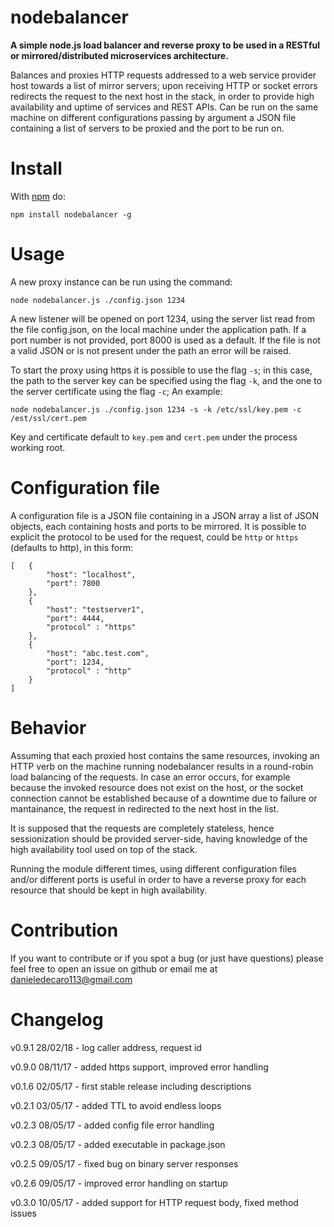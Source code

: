 nodebalancer
============

**A simple node.js load balancer and reverse proxy to be used in a RESTful or mirrored/distributed microservices architecture.**

Balances and proxies HTTP requests addressed to a web service provider host towards a list of mirror servers; upon receiving HTTP or socket errors redirects the request to the next host in the stack, in order to provide high availability and uptime of services and REST APIs.
Can be run on the same machine on different configurations passing by argument a JSON file containing a list of servers to be proxied and the port to be run on.

# Install
With [npm](https://www.npmjs.com/) do:

```
npm install nodebalancer -g
```

# Usage
A new proxy instance can be run using the command:
```
node nodebalancer.js ./config.json 1234
```

A new listener will be opened on port 1234, using the server list read from the file config.json, on the local machine under the application path. If a port number is not provided, port 8000 is used as a default.
If the file is not a valid JSON or is not present under the path an error will be raised.

To start the proxy using https it is possible to use the flag `-s`; in this case, the path to the server key can be specified using the flag `-k`, and the one to the server certificate using the flag `-c`; An example:
```
node nodebalancer.js ./config.json 1234 -s -k /etc/ssl/key.pem -c /est/ssl/cert.pem
```
Key and certificate default to `key.pem` and `cert.pem` under the process working root.

# Configuration file

A configuration file is a JSON file containing in a JSON array a list of JSON objects, each containing hosts and ports to be mirrored. It is possible to explicit the protocol to be used for the request, could be `http` or `https` (defaults to http), in this form:
```
[   {
		"host": "localhost",
		"port": 7800
	},
	{
		"host": "testserver1",
		"port": 4444,
		"protocol" : "https"
	},
	{
		"host": "abc.test.com",
		"port": 1234,
		"protocol" : "http"
	}
]
```


# Behavior

Assuming that each proxied host contains the same resources, invoking an HTTP verb on the machine running nodebalancer results in a round-robin load balancing of the requests. In case an error occurs, for example because the invoked resource does not exist on the host, or the socket connection cannot be established because of a downtime due to failure or mantainance, the request in redirected to the next host in the list.

It is supposed that the requests are completely stateless, hence sessionization should be provided server-side, having knowledge of the high availability tool used on top of the stack.

Running the module different times, using different configuration files and/or different ports is useful in order to have a reverse proxy for each resource that should be kept in high availability.

# Contribution

If you want to contribute or if you spot a bug (or just have questions) please feel free to open an issue on github or email me at danieledecaro113@gmail.com

# Changelog
v0.9.1 28/02/18 - log caller address, request id

v0.9.0 08/11/17 - added https support, improved error handling

v0.1.6 02/05/17 - first stable release including descriptions

v0.2.1 03/05/17 - added TTL to avoid endless loops

v0.2.3 08/05/17 - added config file error handling

v0.2.3 08/05/17 - added executable in package.json

v0.2.5 09/05/17 - fixed bug on binary server responses

v0.2.6 09/05/17 - improved error handling on startup

v0.3.0 10/05/17 - added support for HTTP request body, fixed method issues